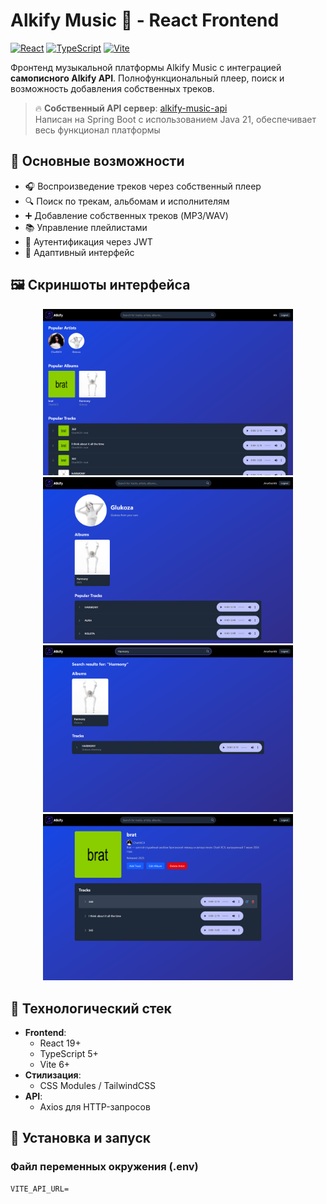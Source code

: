# Alkify Music 🎵 - React Frontend

[![React](https://img.shields.io/badge/React-19+-61DAFB.svg?logo=react)](https://reactjs.org/)
[![TypeScript](https://img.shields.io/badge/TypeScript-5+-3178C6.svg?logo=typescript)](https://www.typescriptlang.org/)
[![Vite](https://img.shields.io/badge/Vite-6+-646CFF.svg?logo=vite)](https://vitejs.dev/)

Фронтенд музыкальной платформы Alkify Music с интеграцией **самописного Alkify API**. Полнофункциональный плеер, поиск и возможность добавления собственных треков.

> 🔥 **Собственный API сервер**: [alkify-music-api](https://github.com/alkmanistik/alkify-music-api)  
> Написан на Spring Boot с использованием Java 21, обеспечивает весь функционал платформы

## 📌 Основные возможности

- 🎧 Воспроизведение треков через собственный плеер
- 🔍 Поиск по трекам, альбомам и исполнителям
- ➕ Добавление собственных треков (MP3/WAV)
- 📚 Управление плейлистами
- 🔐 Аутентификация через JWT
- 🎨 Адаптивный интерфейс

## 🖼️ Скриншоты интерфейса

<div align="center">
  <img src="https://github.com/alkmanistik/alkify-music-react/blob/166ed5e7964f2a16d84065113c6e3591864e5540/preview/HomePage.png" width="400" alt="Home Page"/>
  <img src="https://github.com/alkmanistik/alkify-music-react/blob/166ed5e7964f2a16d84065113c6e3591864e5540/preview/ArtistPage.png" width="400" alt="Artist Page"/>
  <br/>
  <img src="https://github.com/alkmanistik/alkify-music-react/blob/166ed5e7964f2a16d84065113c6e3591864e5540/preview/SearchPage.png" width="400" alt="Search Page"/>
  <img src="https://github.com/alkmanistik/alkify-music-react/blob/166ed5e7964f2a16d84065113c6e3591864e5540/preview/AdminPanel.png" width="400" alt="Admin Panel"/>
</div>

## 🚀 Технологический стек

- **Frontend**:
  - React 19+
  - TypeScript 5+
  - Vite 6+
- **Стилизация**:
  - CSS Modules / TailwindCSS
- **API**:
  - Axios для HTTP-запросов

## 🚀 Установка и запуск
### Файл переменных окружения (.env)
```
VITE_API_URL=
```
